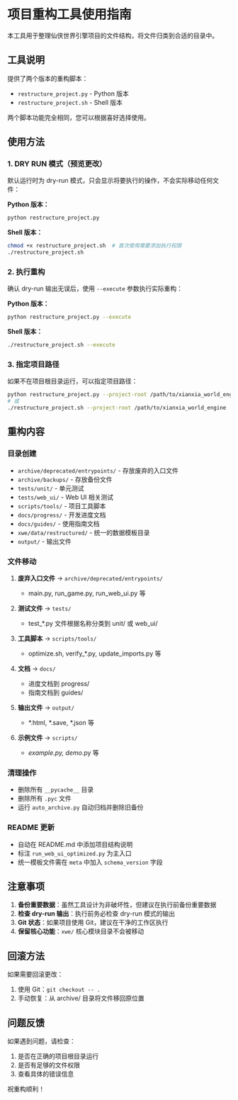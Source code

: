 # 项目重构工具使用指南

本工具用于整理仙侠世界引擎项目的文件结构，将文件归类到合适的目录中。

## 工具说明

提供了两个版本的重构脚本：
- `restructure_project.py` - Python 版本
- `restructure_project.sh` - Shell 版本

两个脚本功能完全相同，您可以根据喜好选择使用。

## 使用方法

### 1. DRY RUN 模式（预览更改）

默认运行时为 dry-run 模式，只会显示将要执行的操作，不会实际移动任何文件：

**Python 版本：**
```bash
python restructure_project.py
```

**Shell 版本：**
```bash
chmod +x restructure_project.sh  # 首次使用需要添加执行权限
./restructure_project.sh
```

### 2. 执行重构

确认 dry-run 输出无误后，使用 `--execute` 参数执行实际重构：

**Python 版本：**
```bash
python restructure_project.py --execute
```

**Shell 版本：**
```bash
./restructure_project.sh --execute
```

### 3. 指定项目路径

如果不在项目根目录运行，可以指定项目路径：

```bash
python restructure_project.py --project-root /path/to/xianxia_world_engine
# 或
./restructure_project.sh --project-root /path/to/xianxia_world_engine
```

## 重构内容

### 目录创建
- `archive/deprecated/entrypoints/` - 存放废弃的入口文件
- `archive/backups/` - 存放备份文件
- `tests/unit/` - 单元测试
- `tests/web_ui/` - Web UI 相关测试
- `scripts/tools/` - 项目工具脚本
- `docs/progress/` - 开发进度文档
- `docs/guides/` - 使用指南文档
- `xwe/data/restructured/` - 统一的数据模板目录
- `output/` - 输出文件

### 文件移动
1. **废弃入口文件** → `archive/deprecated/entrypoints/`
   - main.py, run_game.py, run_web_ui.py 等

2. **测试文件** → `tests/`
   - test_*.py 文件根据名称分类到 unit/ 或 web_ui/

3. **工具脚本** → `scripts/tools/`
   - optimize.sh, verify_*.py, update_imports.py 等

4. **文档** → `docs/`
   - 进度文档到 progress/
   - 指南文档到 guides/

5. **输出文件** → `output/`
   - *.html, *.save, *.json 等

6. **示例文件** → `scripts/`
   - *_example.py, demo_*.py 等

### 清理操作
- 删除所有 `__pycache__` 目录
- 删除所有 `.pyc` 文件
- 运行 `auto_archive.py` 自动归档并删除旧备份

### README 更新
- 自动在 README.md 中添加项目结构说明
- 标注 `run_web_ui_optimized.py` 为主入口
- 统一模板文件需在 `meta` 中加入 `schema_version` 字段

## 注意事项

1. **备份重要数据**：虽然工具设计为非破坏性，但建议在执行前备份重要数据
2. **检查 dry-run 输出**：执行前务必检查 dry-run 模式的输出
3. **Git 状态**：如果项目使用 Git，建议在干净的工作区执行
4. **保留核心功能**：`xwe/` 核心模块目录不会被移动

## 回滚方法

如果需要回滚更改：
1. 使用 Git：`git checkout -- .`
2. 手动恢复：从 archive/ 目录将文件移回原位置

## 问题反馈

如果遇到问题，请检查：
1. 是否在正确的项目根目录运行
2. 是否有足够的文件权限
3. 查看具体的错误信息

祝重构顺利！
